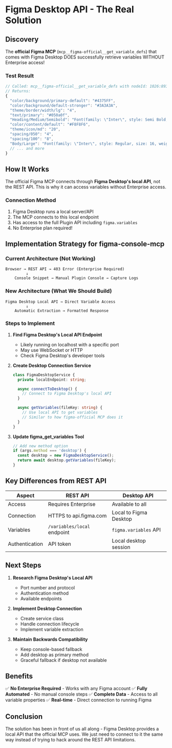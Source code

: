 # Figma Desktop API - The Real Solution

## Discovery

The **official Figma MCP** (`mcp__figma-official__get_variable_defs`) that comes with Figma Desktop DOES successfully retrieve variables WITHOUT Enterprise access!

### Test Result
```javascript
// Called: mcp__figma-official__get_variable_defs with nodeId: 1026:893
// Returns:
{
  "color/background/primary-default": "#4375FF",
  "color/background/default-stronger": "#3A3A3A",
  "theme/border/width/lg": "4",
  "text/primary": "#050a0f",
  "Heading/Medium/Semibold": "Font(family: \"Inter\", style: Semi Bold, size: 24, weight: 600, lineHeight: 32)",
  "color/content/default": "#F8F8F6",
  "theme/icon/md": "20",
  "spacing/050": "4",
  "spacing/100": "8",
  "Body/Large": "Font(family: \"Inter\", style: Regular, size: 16, weight: 400, lineHeight: 24)",
  // ... and more
}
```

## How It Works

The official Figma MCP connects through **Figma Desktop's local API**, not the REST API. This is why it can access variables without Enterprise access.

### Connection Method
1. Figma Desktop runs a local server/API
2. The MCP connects to this local endpoint
3. Has access to the full Plugin API including `figma.variables`
4. No Enterprise plan required!

## Implementation Strategy for figma-console-mcp

### Current Architecture (Not Working)
```
Browser → REST API → 403 Error (Enterprise Required)
         ↓
    Console Snippet → Manual Plugin Console → Capture Logs
```

### New Architecture (What We Should Build)
```
Figma Desktop Local API → Direct Variable Access
         ↓
    Automatic Extraction → Formatted Response
```

### Steps to Implement

1. **Find Figma Desktop's Local API Endpoint**
   - Likely running on localhost with a specific port
   - May use WebSocket or HTTP
   - Check Figma Desktop's developer tools

2. **Create Desktop Connection Service**
   ```typescript
   class FigmaDesktopService {
     private localEndpoint: string;

     async connectToDesktop() {
       // Connect to Figma Desktop's local API
     }

     async getVariables(fileKey: string) {
       // Use local API to get variables
       // Similar to how figma-official MCP does it
     }
   }
   ```

3. **Update figma_get_variables Tool**
   ```typescript
   // Add new method option
   if (args.method === 'desktop') {
     const desktop = new FigmaDesktopService();
     return await desktop.getVariables(fileKey);
   }
   ```

## Key Differences from REST API

| Aspect | REST API | Desktop API |
|--------|----------|-------------|
| Access | Requires Enterprise | Available to all |
| Connection | HTTPS to api.figma.com | Local to Figma Desktop |
| Variables | `/variables/local` endpoint | `figma.variables` API |
| Authentication | API token | Local desktop session |

## Next Steps

1. **Research Figma Desktop's Local API**
   - Port number and protocol
   - Authentication method
   - Available endpoints

2. **Implement Desktop Connection**
   - Create service class
   - Handle connection lifecycle
   - Implement variable extraction

3. **Maintain Backwards Compatibility**
   - Keep console-based fallback
   - Add desktop as primary method
   - Graceful fallback if desktop not available

## Benefits

✅ **No Enterprise Required** - Works with any Figma account
✅ **Fully Automated** - No manual console steps
✅ **Complete Data** - Access to all variable properties
✅ **Real-time** - Direct connection to running Figma

## Conclusion

The solution has been in front of us all along - Figma Desktop provides a local API that the official MCP uses. We just need to connect to it the same way instead of trying to hack around the REST API limitations.